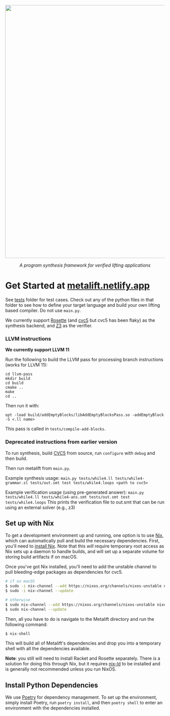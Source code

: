 <p align="center"><img width="800" src="https://github.com/metalift/metalift/raw/llvm/logo.png"/></p>
<p align="center"><i>A program synthesis framework for verified lifting applications</i></p>

# Get Started at [metalift.netlify.app](https://metalift.netlify.app)

See [tests](https://github.com/metalift/metalift/tree/llvm/tests) folder for test cases. 
Check out any of the python files in that folder to see how to define
your target language and build your own lifting based compiler. 
Do not use `main.py`.

We currently support [Rosette](https://emina.github.io/rosette/) (and [cvc5](https://cvc5.github.io/) but cvc5 has been flaky) as the synthesis backend, and [Z3](https://github.com/Z3Prover/z3) as the verifier.

### LLVM instructions

**We currently support LLVM 11**

Run the following to build the LLVM pass for processing branch instructions (works for LLVM 11):
````angular2
cd llvm-pass
mkdir build
cd build
cmake ..
make 
cd ..
```` 
Then run it with:
````angular2
opt -load build/addEmptyBlocks/libAddEmptyBlocksPass.so -addEmptyBlock -S <.ll name>
````
This pass is called in `tests/compile-add-blocks`.

### Deprecated instructions from earlier version

To run synthesis, build [CVC5](https://github.com/cvc5/cvc5) from source, run `configure` with `debug` and then build.

Then run metalift from `main.py`.

Example synthesis usage: `main.py tests/while4.ll tests/while4-grammar.sl tests/out.smt test tests/while4.loops <path to cvc5>`

Example verification usage (using pre-generated answer): `main.py tests/while4.ll tests/while4-ans.smt tests/out.smt test tests/while4.loops`
This prints the verification file to out.smt that can be run using an external solver (e.g., z3)

## Set up with Nix
To get a development environment up and running, one option is to use [Nix](https://nixos.org/), which can automatically pull and build the necessary dependencies. First, you'll need to [install Nix](https://nixos.org/download.html). Note that this _will_ require temporary root access as Nix sets up a daemon to handle builds, and will set up a separate volume for storing build artifacts if on macOS.

Once you've got Nix installed, you'll need to add the unstable channel to pull bleeding-edge packages as dependencies for cvc5.

```bash
# if on macOS
$ sudo -i nix-channel --add https://nixos.org/channels/nixos-unstable nixos-unstable
$ sudo -i nix-channel --update

# otherwise
$ sudo nix-channel --add https://nixos.org/channels/nixos-unstable nixos-unstable
$ sudo nix-channel --update
```

Then, all you have to do is navigate to the Metalift directory and run the following command:
```bash
$ nix-shell
```

This will build all of Metalift's dependencies and drop you into a temporary shell with all the dependencies available.

**Note**: you still will need to install Racket and Rosette separately. There _is_ a solution for doing this through Nix, but it requires [nix-ld](https://github.com/Mic92/nix-ld) to be installed and is generally not recommended unless you run NixOS.

## Install Python Dependencies
We use [Poetry](https://python-poetry.org/) for dependency management. To set up the environment, simply install Poetry, run `poetry install`, and then `poetry shell` to enter an environment with the dependencies installed.
